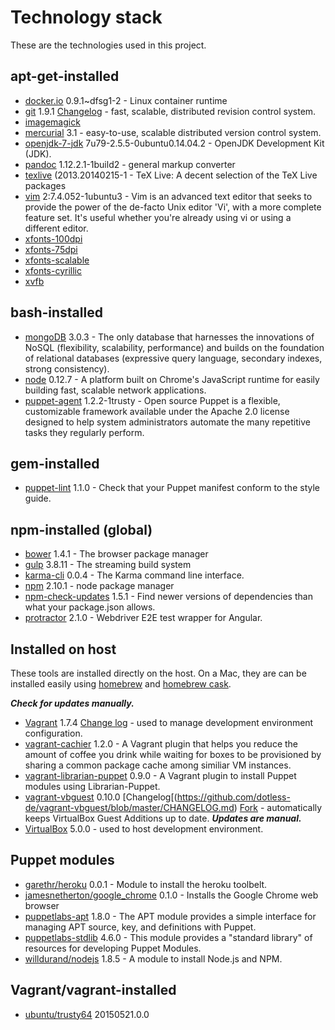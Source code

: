 # Technology stack

These are the technologies used in this project.

## apt-get-installed

- [docker.io](http://packages.ubuntu.com/trusty/docker.io) 0.9.1~dfsg1-2 - Linux container runtime
- [git](http://packages.ubuntu.com/trusty/git) 1.9.1 [Changelog](https://github.com/git/git/tree/master/Documentation/RelNotes) - fast, scalable, distributed revision control system.
- [imagemagick](http://packages.ubuntu.com/trusty/imagemagick)
- [mercurial](http://packages.ubuntu.com/trusty/mercurial) 3.1 - easy-to-use, scalable distributed version control system.
- [openjdk-7-jdk](http://packages.ubuntu.com/trusty/openjdk-7-jdk) 7u79-2.5.5-0ubuntu0.14.04.2 - OpenJDK Development Kit (JDK).
- [pandoc](http://packages.ubuntu.com/trusty/pandoc) 1.12.2.1-1build2 - general markup converter
- [texlive](http://packages.ubuntu.com/trusty/texlive) (2013.20140215-1 - TeX Live: A decent selection of the TeX Live packages
- [vim](http://www.vim.org/) 2:7.4.052-1ubuntu3 - Vim is an advanced text editor that seeks to provide the power of the de-facto Unix editor 'Vi', with a more complete feature set. It's useful whether you're already using vi or using a different editor.
- [xfonts-100dpi](http://packages.ubuntu.com/trusty/xfonts-100dpi)
- [xfonts-75dpi](http://packages.ubuntu.com/trusty/xfonts-75dpi)
- [xfonts-scalable](http://packages.ubuntu.com/trusty/xfonts-scalable)
- [xfonts-cyrillic](http://packages.ubuntu.com/trusty/xfonts-cyrillic)
- [xvfb](http://packages.ubuntu.com/trusty/xvfb)

## bash-installed

- [mongoDB](http://www.mongodb.org/) 3.0.3 - The only database that harnesses the innovations of NoSQL (flexibility, scalability, performance) and builds on the foundation of relational databases (expressive query language, secondary indexes, strong consistency).
- [node](https://nodejs.org/) 0.12.7 - A platform built on Chrome's JavaScript runtime for easily building fast, scalable network applications.
- [puppet-agent](http://puppetlabs.com/) 1.2.2-1trusty - Open source Puppet is a flexible, customizable framework available under the Apache 2.0 license designed to help system administrators automate the many repetitive tasks they regularly perform.

## gem-installed

- [puppet-lint](http://puppet-lint.com/) 1.1.0 - Check that your Puppet manifest conform to the style guide.

## npm-installed (global)

- [bower](https://www.npmjs.com/package/bower) 1.4.1 - The browser package manager
- [gulp](https://www.npmjs.com/package/gulp) 3.8.11 - The streaming build system
- [karma-cli](https://www.npmjs.com/package/karma-cli) 0.0.4 - The Karma command line interface.
- [npm](https://npmjs.org/doc/) 2.10.1 - node package manager
- [npm-check-updates](https://www.npmjs.org/package/npm-check-updates) 1.5.1 - Find newer versions of dependencies than what your package.json allows.
- [protractor](https://www.npmjs.com/package/protractor) 2.1.0 - Webdriver E2E test wrapper for Angular.

## Installed on host

These tools are installed directly on the host.  On a Mac, they are can be installed easily using [homebrew](http://brew.sh/) and [homebrew cask](http://caskroom.io/).

***Check for updates manually.***

- [Vagrant](https://www.vagrantup.com/) 1.7.4 [Change log](https://github.com/mitchellh/vagrant/blob/master/CHANGELOG.md) - used to manage development environment configuration.
- [vagrant-cachier](https://github.com/fgrehm/vagrant-cachier/) 1.2.0 - A Vagrant plugin that helps you reduce the amount of coffee you drink while waiting for boxes to be provisioned by sharing a common package cache among similiar VM instances.
- [vagrant-librarian-puppet](https://github.com/mhahn/vagrant-librarian-puppet) 0.9.0 - A Vagrant plugin to install Puppet modules using Librarian-Puppet.
- [vagrant-vbguest](https://github.com/dotless-de/vagrant-vbguest) 0.10.0 [Changelog[(https://github.com/dotless-de/vagrant-vbguest/blob/master/CHANGELOG.md) [Fork](https://github.com/EATechnologies/vagrant-vbguest) - automatically keeps VirtualBox Guest Additions up to date.  ***Updates are manual.***
- [VirtualBox](https://www.virtualbox.org/) 5.0.0 - used to host development environment.

## Puppet modules

- [garethr/heroku](https://forge.puppetlabs.com/garethr/heroku) 0.0.1 - Module to install the heroku toolbelt.
- [jamesnetherton/google_chrome](https://forge.puppetlabs.com/jamesnetherton/google_chrome) 0.1.0 - Installs the Google Chrome web browser
- [puppetlabs-apt](https://forge.puppetlabs.com/puppetlabs/apt) 1.8.0 - The APT module provides a simple interface for managing APT source, key, and definitions with Puppet.
- [puppetlabs-stdlib](https://forge.puppetlabs.com/puppetlabs/stdlib) 4.6.0 - This module provides a "standard library" of resources for developing Puppet Modules.
- [willdurand/nodejs](https://forge.puppetlabs.com/willdurand/nodejs) 1.8.5 - A module to install Node.js and NPM.

## Vagrant/vagrant-installed

- [ubuntu/trusty64](https://atlas.hashicorp.com/ubuntu/boxes/trusty64) 20150521.0.0